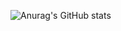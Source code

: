 ![Anurag's GitHub stats](https://github-readme-stats.vercel.app/api?username=hyeonjoeng9911&theme=shadow_blue&show_icons=true)
